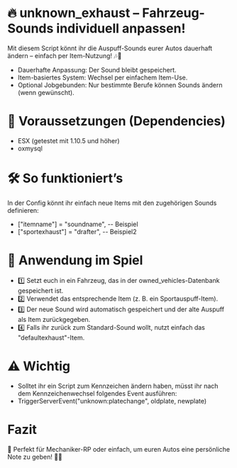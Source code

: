 # 🔥 unknown_exhaust – Fahrzeug-Sounds individuell anpassen!

Mit diesem Script könnt ihr die Auspuff-Sounds eurer Autos dauerhaft ändern – einfach per Item-Nutzung! 🎶🚗
- Dauerhafte Anpassung: Der Sound bleibt gespeichert.
- Item-basiertes System: Wechsel per einfachem Item-Use.
- Optional Jobgebunden: Nur bestimmte Berufe können Sounds ändern (wenn gewünscht).

# 📌 Voraussetzungen (Dependencies)
- ESX (getestet mit 1.10.5 und höher)
- oxmysql

# 🛠️ So funktioniert’s
In der Config könnt ihr einfach neue Items mit den zugehörigen Sounds definieren:
- ["itemname"] = "soundname", -- Beispiel
- ["sportexhaust"] = "drafter", -- Beispiel2

# 🚀 Anwendung im Spiel
- 1️⃣ Setzt euch in ein Fahrzeug, das in der owned_vehicles-Datenbank gespeichert ist.
- 2️⃣ Verwendet das entsprechende Item (z. B. ein Sportauspuff-Item).
- 3️⃣ Der neue Sound wird automatisch gespeichert und der alte Auspuff als Item zurückgegeben.
- 4️⃣ Falls ihr zurück zum Standard-Sound wollt, nutzt einfach das "defaultexhaust"-Item.

# ⚠️ Wichtig
- Solltet ihr ein Script zum Kennzeichen ändern haben, müsst ihr nach dem Kennzeichenwechsel folgendes Event ausführen:
- TriggerServerEvent("unknown:platechange", oldplate, newplate)

# Fazit
🎵 Perfekt für Mechaniker-RP oder einfach, um euren Autos eine persönliche Note zu geben! 🚀🔥

